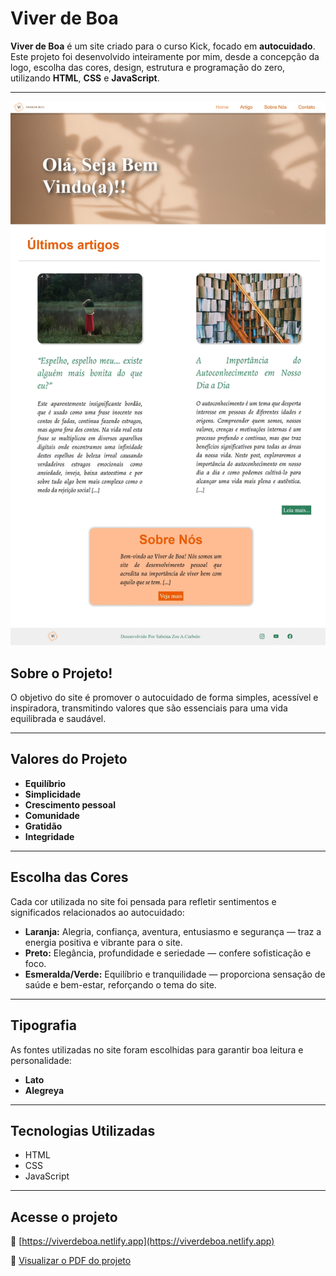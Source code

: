 # Viver de Boa

**Viver de Boa** é um site criado para o curso Kick, focado em **autocuidado**.  
Este projeto foi desenvolvido inteiramente por mim, desde a concepção da logo, escolha das cores, design, estrutura e programação do zero, utilizando **HTML**, **CSS** e **JavaScript**.

---

![Viver de Boa - Home](https://github.com/zoesabrina/Projeto-Site/raw/main/img/Viver%20de%20boa%20_%20home.jpeg)

## Sobre o Projeto!

O objetivo do site é promover o autocuidado de forma simples, acessível e inspiradora, transmitindo valores que são essenciais para uma vida equilibrada e saudável.

---

## Valores do Projeto

- **Equilíbrio**  
- **Simplicidade**  
- **Crescimento pessoal**  
- **Comunidade**  
- **Gratidão**  
- **Integridade**  

---

## Escolha das Cores

Cada cor utilizada no site foi pensada para refletir sentimentos e significados relacionados ao autocuidado:

- **Laranja:** Alegria, confiança, aventura, entusiasmo e segurança — traz a energia positiva e vibrante para o site.  
- **Preto:** Elegância, profundidade e seriedade — confere sofisticação e foco.  
- **Esmeralda/Verde:** Equilíbrio e tranquilidade — proporciona sensação de saúde e bem-estar, reforçando o tema do site.

---

## Tipografia

As fontes utilizadas no site foram escolhidas para garantir boa leitura e personalidade:

- **Lato**  
- **Alegreya**

---

## Tecnologias Utilizadas

- HTML  
- CSS  
- JavaScript  

---

## Acesse o projeto

🔗 [https://viverdeboa.netlify.app](https://viverdeboa.netlify.app)

📄 [Visualizar o PDF do projeto](https://drive.google.com/file/d/1zHauksHPAhxVo1u5fhk4h7HhCP2dW0my/view?usp=sharing)
